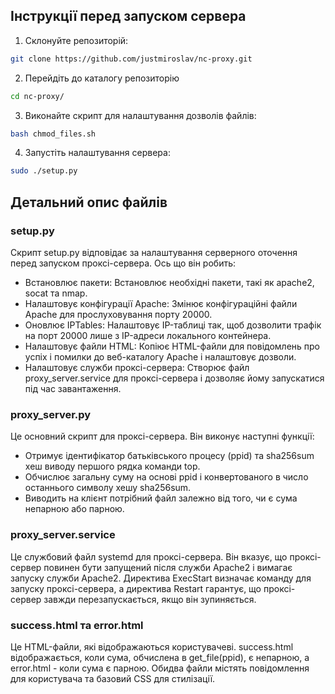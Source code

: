 ## Інструкції перед запуском сервера

1. Склонуйте репозиторій:
```bash
git clone https://github.com/justmiroslav/nc-proxy.git
```
2. Перейдіть до каталогу репозиторію
```bash
cd nc-proxy/
```
3. Виконайте скрипт для налаштування дозволів файлів:
```bash
bash chmod_files.sh
```
4. Запустіть налаштування сервера:
```bash
sudo ./setup.py
```

## Детальний опис файлів

### setup.py
Скрипт setup.py відповідає за налаштування серверного оточення перед запуском проксі-сервера. Ось що він робить:
  + Встановлює пакети: Встановлює необхідні пакети, такі як apache2, socat та nmap.
  + Налаштовує конфігурації Apache: Змінює конфігураційні файли Apache для прослуховування порту 20000.
  + Оновлює IPTables: Налаштовує IP-таблиці так, щоб дозволити трафік на порт 20000 лише з IP-адреси локального контейнера.
  + Налаштовує файли HTML: Копіює HTML-файли для повідомлень про успіх і помилки до веб-каталогу Apache і налаштовує дозволи.
  + Налаштовує служби проксі-сервера: Створює файл proxy_server.service для проксі-сервера і дозволяє йому запускатися під час завантаження.

### proxy_server.py

Це основний скрипт для проксі-сервера. Він виконує наступні функції:
  + Отримує ідентифікатор батьківського процесу (ppid) та sha256sum хеш виводу першого рядка команди top.
  + Oбчислює загальну суму на основі ppid і конвертованого в число останнього символу хешу sha256sum.
  + Виводить на клієнт потрібний файл залежно від того, чи є сума непарною або парною.

### proxy_server.service

Це службовий файл systemd для проксі-сервера. Він вказує, що проксі-сервер повинен бути запущений після служби Apache2 і вимагає запуску служби Apache2. Директива ExecStart визначає команду для запуску проксі-сервера, а директива Restart гарантує, що проксі-сервер завжди перезапускається, якщо він зупиняється.

### success.html та error.html

Це HTML-файли, які відображаються користувачеві. success.html відображається, коли сума, обчислена в get_file(ppid), є непарною, а error.html - коли сума є парною. Обидва файли містять повідомлення для користувача та базовий CSS для стилізації.
